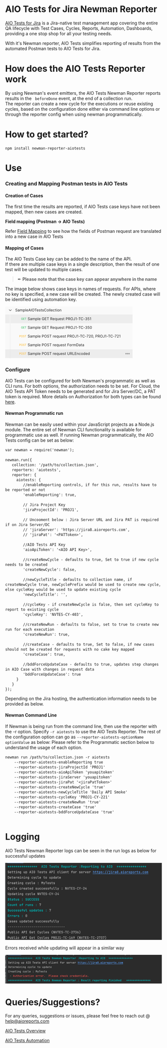 # AIO Tests for Jira Newman Reporter
[AIO Tests for Jira](https://marketplace.atlassian.com/apps/1222843/aio-tests-for-jira) is a Jira-native test management app covering the entire QA lifecycle with Test Cases, Cycles, Reports, Automation, Dashboards, providing a one stop shop for all your testing needs.

With it's Newman reporter, AIO Tests simplifies reporting of results from the automated Postman tests to AIO Tests for Jira.

# How does the AIO Tests Reporter work
By using Newman's event emitters, the AIO Tests Newman Reporter reports results in the ` beforeDone` event, at the end of a collection run.
<br>The reporter can create a new cycle for the executions or reuse existing cycles, based on the configuration done either via command line options or through the reporter config when using newman programmatically.

# How to get started?
```
npm install newman-reporter-aiotests
```

# Use
### Creating and Mapping Postman tests in AIO Tests

#### Creation of Cases
The first time the results are reported, if AIO Tests case keys have not been mapped, then new cases are created.

**Field mapping (Postman → AIO Tests)**

Refer [Field Mapping](https://aioreports.atlassian.net/wiki/spaces/ATDoc/pages/1875116033/Postman+via+Newman+report#Field-mapping-(Postman-%E2%86%92-AIO-Tests)) to see how the fields of Postman request are translated into a new case in AIO Tests

#### Mapping of Cases
The AIO Tests Case key can be added to the name of the API.  <br> If there are multiple case keys in a single description, then the result of one test will be updated to multiple cases.

> &#10002; **Please note that the case key can appear anywhere in the name**

The image below shows case keys in names of requests.  For APIs, where no key is specified, a new case will be created.
The newly created case will be identified using automation key.

![img_1.png](doc/case-mapping.png)

### Configure

AIO Tests can be configured for both Newman's programmatic as well as CLI runs.  For both options, 
the authorization needs to be set.  For Cloud, the AIO Tests API Token needs to be generated and for Jira Server/DC,
a PAT token is required.  More details on Authorization for both types can be found [here](https://aioreports.atlassian.net/wiki/spaces/ATDoc/pages/1499594753/Rest+API+Authentication).

#### Newman Programmatic run

Newman can be easily used within your JavaScript projects as a Node.js module. 
The entire set of Newman CLI functionality is available for programmatic use as well.  If running Newman programmatically,
the AIO Tests config can be set as below:
```
var newman = require('newman');

newman.run({
   collection: '/path/to/collection.json',
   reporters: 'aiotests',
   reporter: {
     aiotests: {
        //enableReporting controls, if for this run, results have to be reported or not
        'enableReporting': true, 
        
        // Jira Project Key
        'jiraProjectId': 'PROJ1', 
        
        // Uncooment below : Jira Server URL and Jira PAT is required if on Jira Server/DC
        // 'jiraServer': 'https://jira8.aioreports.com', 
        // 'jiraPat': '<PATToken>', 
        
        //AIO Tests API Key
        'aioApiToken': '<AIO API Key>',
        
        //createNewCycle - defaults to true, Set to true if new cycle needs to be created
        'createNewCycle': false, 
        
        //newCycleTitle - defaults to collection name, if createNewCycle true, newCyclePrefix would be used to create new cycle, else cycleKey would be used to update existing cycle
        'newCycleTitle': '',
        
        //cycleKey - if createNewCycle is false, then set cycleKey to report to existing cycle
        'cycleKey': 'NVTES-CY-403',
        
        //createNewRun - defaults to false, set to true to create new run for each execution
        'createNewRun': true, 
        
        //createCase - defaults to true, Set to false, if new cases should not be created for requests with no cake key mapped
        'createCase': true, 
        
        //bddForceUpdateCase - defaults to true, updates step changes in AIO Case with changes in request data
        'bddForceUpdateCase': true 
     }
   }
});
```

Depending on the Jira hosting, the authentication information needs to be provided as below.

#### Newman Command Line

If Newman is being run from the command line, then use the reporter with the -r option.
Specify `-r aiotests` to use the AIO Tests Reporter.  The rest of the configuration option can go as 
`--reporter-aiotests-optionName optionValue` as below:
Please refer to the Programmatic section below to understand the usage of each option.

```
newman run /path/to/collection.json -r aiotests 
    --reporter-aiotests-enableReporting true
    --reporter-aiotests-jiraProjectId 'PROJ1'
    --reporter-aiotests-aioApiToken 'youapitoken'
    --reporter-aiotests-jiraServer 'youapitoken'
    --reporter-aiotests-jiraPat '<jiraPatToken>'
    --reporter-aiotests-createNewCycle 'true'
    --reporter-aiotests-newCycleTitle 'Daily API Smoke'
    --reporter-aiotests-cycleKey 'PROJ1-CY-221'
    --reporter-aiotests-createNewRun 'true'
    --reporter-aiotests-createCase 'true'
    --reporter-aiotests-bddForceUpdateCase 'true'
    
```

# Logging

AIO Tests Newman Reporter logs can be seen in the run logs as below for successful updates

![img.png](doc/logging-successful.png)

Errors received while updating will appear in a similar way

![img_2.png](doc/log-failure.png)


# Queries/Suggestions?

For any queries, suggestions or issues, please feel free to reach out @ help@aioreports.com

[AIO Tests Overview](https://aioreports.atlassian.net/wiki/spaces/ATDoc/pages/348619753/AIO+Tests+Overview)

[AIO Tests Automation](https://aioreports.atlassian.net/wiki/spaces/ATDoc/pages/390332530/Test+Automation)

